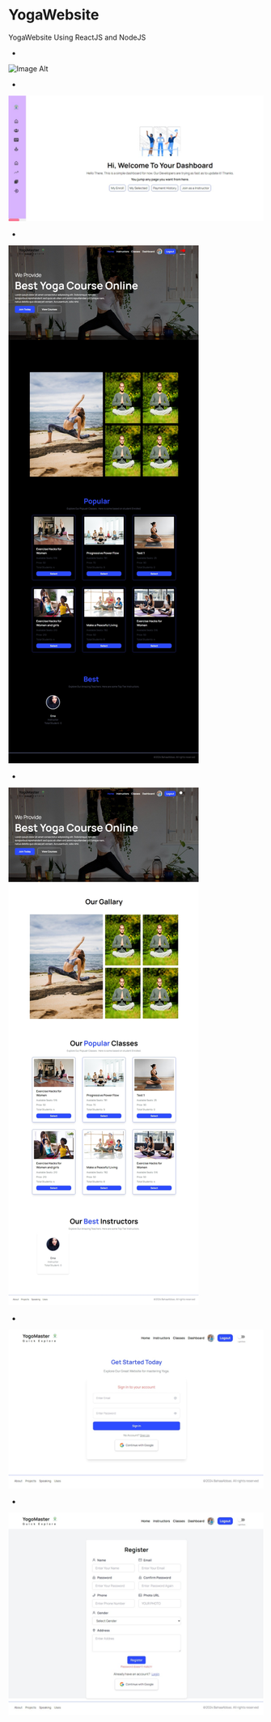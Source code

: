 # YogaWebsite

YogaWebsite Using ReactJS and NodeJS

-
![Image Alt]()

-
![Image Alt](https://github.com/BahaaAbbas/YogaWebsite/blob/2873c51e1b35645c330d963c71da905b530ad3b0/Screenshot/Screenshot_15-9-2024_20127_localhost.jpeg)


-
![Image Alt](https://github.com/BahaaAbbas/YogaWebsite/blob/2873c51e1b35645c330d963c71da905b530ad3b0/Screenshot/Screenshot_15-9-2024_201415_localhost.jpeg)


-
![Image Alt](https://github.com/BahaaAbbas/YogaWebsite/blob/2873c51e1b35645c330d963c71da905b530ad3b0/Screenshot/Screenshot_15-9-2024_20148_localhost.jpeg)

-
![Image Alt](https://github.com/BahaaAbbas/YogaWebsite/blob/2873c51e1b35645c330d963c71da905b530ad3b0/Screenshot/Screenshot_15-9-2024_201513_localhost.jpeg)

-
![Image Alt](https://github.com/BahaaAbbas/YogaWebsite/blob/2873c51e1b35645c330d963c71da905b530ad3b0/Screenshot/Screenshot_15-9-2024_201538_localhost.jpeg)

